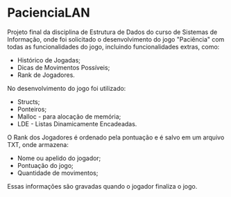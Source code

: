 # PacienciaLAN

Projeto final da disciplina de Estrutura de Dados do curso de Sistemas de Informação, onde foi solicitado o desenvolvimento do jogo "Paciência" com todas as funcionalidades
do jogo, incluindo funcionalidades extras, como:

* Histórico de Jogadas;
* Dicas de Movimentos Possíveis;
* Rank de Jogadores.

No desenvolvimento do jogo foi utilizado:

* Structs;
* Ponteiros;
* Malloc - para alocação de memória;
* LDE - Listas Dinamicamente Encadeadas.


O Rank dos Jogadores é ordenado pela pontuação e é salvo em um arquivo TXT, onde armazena:

* Nome ou apelido do jogador;
* Pontuação do jogo;
* Quantidade de movimentos;

Essas informações são gravadas quando o jogador finaliza o jogo.